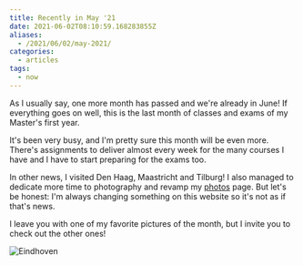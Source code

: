 ```yaml
---
title: Recently in May '21
date: 2021-06-02T08:10:59.168283855Z
aliases:
  - /2021/06/02/may-2021/
categories:
  - articles
tags:
  - now
---
```


As I usually say, one more month has passed and we're already in June! If everything goes on well, this is the last month of classes and exams of my Master's first year.

<!--more-->

It's been very busy, and I'm pretty sure this month will be even more. There's assignments to deliver almost every week for the many courses I have and I have to start preparing for the exams too.

In other news, I visited Den Haag, Maastricht and Tilburg! I also managed to dedicate more time to photography and revamp my [photos](/photos) page. But let's be honest: I'm always changing something on this website so it's not as if that's news.

I leave you with one of my favorite pictures of the month, but I invite you to check out the other ones!

![](cdn:/2021-05-eindhoven-11 "Eindhoven")
